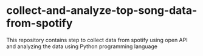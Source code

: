 # collect-and-analyze-top-song-data-from-spotify
 This repository contains step to collect data from spotify using open API and analyzing the data using Python programming language
